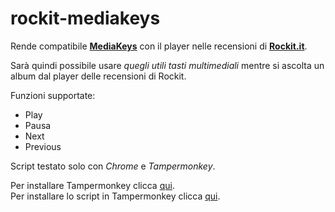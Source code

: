 # rockit-mediakeys
Rende compatibile **[MediaKeys](http://sway.fm)** con il player nelle recensioni di **[Rockit.it](http://www.rockit.it/web/recensioni.php)**.

Sarà quindi possibile usare *quegli utili tasti multimediali* mentre si ascolta un album dal player delle recensioni di Rockit.

Funzioni supportate:
- Play
- Pausa
- Next
- Previous

Script testato solo con *Chrome* e *Tampermonkey*.

Per installare Tampermonkey clicca [qui](https://tampermonkey.net/faq.php?ext=dhdg#Q100).
<br>
Per installare lo script in Tampermonkey clicca [qui](https://tampermonkey.net/faq.php?ext=dhdg#Q102).
